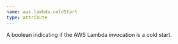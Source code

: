 ```yaml
---
name: aws.lambda.coldStart
type: attribute
---
```


A boolean indicating if the AWS Lambda invocation is a cold start.